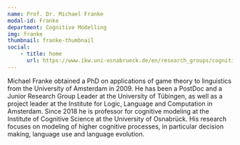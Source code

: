 ```yaml
---
name: Prof. Dr. Michael Franke
modal-id: Franke
department: Cognitive Modelling 
img: franke
thumbnail: franke-thumbnail
social:
    - title: home
      url: https://www.ikw.uni-osnabrueck.de/en/research_groups/cognitive_modeling/home.html
---
```


Michael Franke obtained a PhD on applications of game theory to linguistics from the University of Amsterdam in 2009. He has been a 
PostDoc and a Junior Research Group Leader at the University of Tübingen, as well as a project leader at the Institute for Logic, Language and Computation in Amsterdam. Since 2018 he is professor for cognitive modeling at the Institute of Cognitive Science at the University of Osnabrück. His research focuses on modeling of higher cognitive processes, in particular decision making, language use and language evolution.
